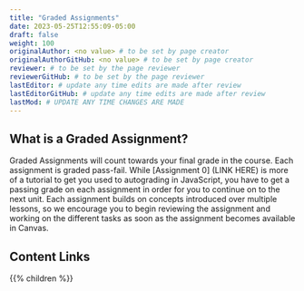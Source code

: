 ```yaml
---
title: "Graded Assignments"
date: 2023-05-25T12:55:09-05:00
draft: false
weight: 100
originalAuthor: <no value> # to be set by page creator
originalAuthorGitHub: <no value> # to be set by page creator
reviewer: # to be set by the page reviewer
reviewerGitHub: # to be set by the page reviewer
lastEditor: # update any time edits are made after review
lastEditorGitHub: # update any time edits are made after review
lastMod: # UPDATE ANY TIME CHANGES ARE MADE
---
```


<!-- TODO: Link to A 0 when it's completed -->

## What is a Graded Assignment?
Graded Assignments will count towards your final grade in the course. Each assignment is graded pass-fail. While [Assignment 0] (LINK HERE) is more of a tutorial to get you used to autograding in JavaScript, you have to get a passing grade on each assignment in order for you to continue on to the next unit. Each assignment builds on concepts introduced over multiple lessons, so we encourage you to begin reviewing the assignment and working on the different tasks as soon as the assignment becomes available in Canvas.


## Content Links

{{% children %}}
